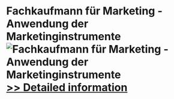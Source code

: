 # Fachkaufmann für Marketing - Anwendung der Marketinginstrumente<br />![Fachkaufmann für Marketing - Anwendung der Marketinginstrumente](https://mycommerce.akamaized.net/api/pimages/P300381786/BIG/300381786.JPG)<br />[>> Detailed information](https://secure.shareit.com/shareit/product.html?productid=300381786&affiliateid=200057808)